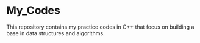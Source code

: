 # My_Codes
This repository contains my practice codes in C++ that focus on building a base in data structures and algorithms.
